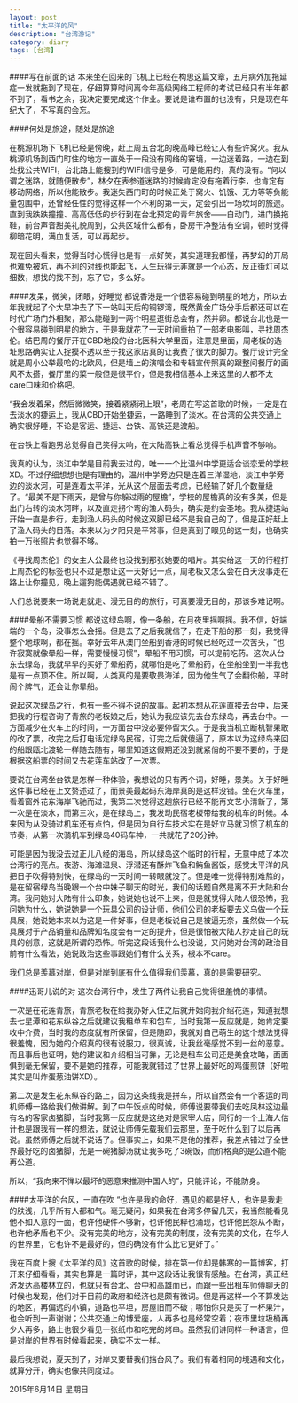 ```yaml
---
layout: post
title: "太平洋的风"
description: "台湾游记"
category: diary
tags: [台湾]
---
```

####写在前面的话
本来坐在回来的飞机上已经在构思这篇文章，五月病外加拖延症一发就拖到了现在，仔细算算时间离今年高级网络工程师的考试已经只有半年都不到了，看书之余，我决定要完成这个作业。要说是谁布置的也没有，只是现在年纪大了，不写真的会忘。

####何处是旅途，随处是旅途

在桃源机场下飞机已经是傍晚，赶上周五台北的晚高峰已经让人有些许窝火。我从桃源机场到西门町住的地方一直处于一段没有网络的窘境，一边迷着路，一边在到处找公共WIFI，台北路上能搜到的WIFI信号是多，可是能用的，真的没有。“何以谓之迷路，就随便散步”，林夕在表参道迷路的时候肯定没有拖着行李，也肯定有移动网络，所以他能散步。我迷失西门町的时候正处于窝火、饥饿、无力等等负能量包围中，还曾经任性的觉得这样一个不利的第一天，定会引出一场坎坷的旅途。直到我跌跌撞撞、高高低低的步行到在台北预定的青年旅舍——自动门，进门换拖鞋，前台声音甜美礼貌周到，公共区域什么都有，卧房干净整洁有空调，顿时觉得柳暗花明，满血复活，可以再起步。

现在回头看来，觉得当时心慌得也是有一点好笑，其实道理我都懂，再梦幻的开局也难免被坑，再不利的对线也能起飞，人生玩得无非就是一个心态，反正街灯可以细数，想找的找不到，忘了它，多么好。

####发呆，微笑，闭眼，好睡觉
都说香港是一个很容易碰到明星的地方，所以去年我就起了个大早冲去了下一站叫天后的铜锣湾，既然黄金广场分手后都还可以在时代广场门外相聚，那么能碰到一两个明星逛街总会有，然并卵。都说台北也是一个很容易碰到明星的地方，于是我就花了一天时间重拍了一部老电影叫，寻找周杰伦。结巴周的餐厅开在CBD地段的台北医科大学里面，注意是里面，周老板的选址思路确实让人捉摸不透以至于找这家店真的让我费了很大的脚力。餐厅设计完全就是周小公举最哈的北欧风，但是墙上的演唱会和专辑宣传照真的跟整间餐厅的画风不太搭，餐厅里的菜一般但是很平价，但是我相信基本上来这里的人都不太care口味和价格吧。

“我会发着呆，然后微微笑，接着紧紧闭上眼”，老周在写这首歌的时候，一定是在去淡水的捷运上，我从CBD开始坐捷运，一路睡到了淡水。在台湾的公共交通上确实很好睡，不论是客运、捷运、台铁、高铁还是渡船。

在台铁上看跑男总觉得自己笑得太响，在大陆高铁上看总觉得手机声音不够响。

我真的认为，淡江中学是目前我去过的，唯一一个比温州中学更适合谈恋爱的学校XD。不过仔细想想也是有理由的，温州中学旁边只是连着三洋湿地，淡江中学旁边的淡水河，可是连着太平洋，光从这个层面去考虑，已经输了好几个数量级了。“最美不是下雨天，是曾与你躲过雨的屋檐”，学校的屋檐真的没有多美，但是出门右转的淡水河畔，以及直走拐个弯的渔人码头，确实是约会圣地。我从捷运站开始一直是步行，走到渔人码头的时候这双脚已经不是我自己的了，但是正好赶上了渔人码头的日落。本来以为夕阳只是平常事，但是真到了眼见的这一刻，也确实拍一万张照片也觉得不够。

《寻找周杰伦》的女主人公最终也没找到那张她要的唱片。其实给这一天的行程打上周杰伦的标签也只不过是想让这一天好记一点，周老板又怎么会在白天没事走在路上让你撞见，晚上遛狗能偶遇就已经不错了。

人们总说要来一场说走就走、漫无目的的旅行，可真要漫无目的，那该多难记啊。

####晕船不需要习惯
都说这绿岛啊，像一条船，在月夜里摇啊摇。我不信，好端端的一个岛，没事怎么会摇。但是去了之后我就信了，在走下船的那一刻，我觉得整个地球啊，都在摇。幸好去年从澳门坐船到香港的时候已经吃过一次苦头，“也许寂寞就像晕船一样，需要慢慢习惯”，晕船不用习惯，可以提前吃药。这次从台东去绿岛，我就早早的买好了晕船药，就哪怕是吃了晕船药，在坐船坐到一半我也是有一点顶不住。所以啊，人类真的是要敬畏海洋，因为他生气了会翻你船，平时闹个脾气，还会让你晕船。

说起这次绿岛之行，也有一些不得不说的故事。起初本想从花莲直接去台中，后来把我的行程咨询了青旅的老板娘之后，她认为我应该先去台东绿岛，再去台中。一方面减少在火车上的时间，一方面台中没必要停留太久。于是我当机立断机智果敢的改了票，改完之后打电话定绿岛民宿，订完之后就傻逼了，原本以为这绿岛来回的船跟瓯北渡轮一样随去随有，哪里知道这假期还没到就紧俏的不要不要的，于是根据这船票的时间又去花莲车站改了一次票。

要说在台湾坐台铁是怎样一种体验，我想说的只有两个词，好睡，景美。关于好睡这件事已经在上文赘述过了，而景美最起码东海岸真的是这样没错。坐在火车里，看着窗外花东海岸飞驰而过，我第二次觉得这趟旅行已经不能再文艺小清新了，第一次是在淡水，而第三次，是在绿岛上，我发动民宿老板带给我的机车的时候。本来因为从没骑过机车还有点怕，但是因为自行车技术实在是好立马就习惯了机车的节奏，从第一次骑机车到绿岛40码车神，一共就花了20分钟。

可能是因为我没去过正儿八经的海岛，所以绿岛这个临时的行程，无意中成了本次台湾行的亮点。夜游、海滩温泉、浮潜还有酥炸飞鱼和鲔鱼酱饭，感觉太平洋的风把日子吹得特别快，在绿岛的一天时间一转眼就没了。但是唯一觉得特别难熬的，是在留宿绿岛当晚跟一个台中妹子聊天的时光，我们的话题自然是离不开大陆和台湾。我问她对大陆有什么印象，她说她也说不上来，但是就觉得大陆人很恐怖，我问她为什么，她说她是一个玩具公司的设计师，他们公司的老板要去义乌做一个玩具展，她说她本来以为这是一件好事，但是老板说自己是被逼无奈，虽然做一个玩具展对于产品销量和品牌知名度会有一定的提升，但是很怕被大陆人抄走自己的玩具的创意，这就是所谓的恐怖。听完这段话我什么也没说，又问她对台湾的政治目前有什么看法，她说政治这些事跟她们有什么关系，根本不care。

我们总是羡慕对岸，但是对岸到底有什么值得我们羡慕，真的是需要研究。

####迅哥儿说的对
这次台湾行中，发生了两件让我自己觉得很羞愧的事情。

一次是在花莲青旅，青旅老板在给我办好入住之后就开始向我介绍花莲，知道我想去七星潭和花东纵谷之后就建议我租单车和包车，当时我第一反应就是，她肯定要收中介费，当时我的态度就有所保留，但是随即，我就对自己萌生的这个想法觉得很羞愧，因为她的介绍真的很有说服力，很真诚，让我丝毫感觉不到一丝的恶意。而且事后也证明，她的建议和介绍相当可靠，无论是租车公司还是美食攻略，面面俱到毫无保留，要不是她的推荐，可能我就错过了世界上最好吃的鸡蛋煎饼（好啦其实是叫炸蛋葱油饼XD）。

第二次是发生花东纵谷的路上，因为这条线我是拼车，所以自然会有一个客运的司机师傅一路给我们做讲解。到了中午饭点的时候，师傅说要带我们去吃凤林这边最有名的客家卤猪脚，当时我第一反应就是这绝对是家宰人店，同行的一个上海人估计也是跟我有一样的想法，就说让师傅先载我们去那里，至于吃什么到了以后再说。虽然师傅之后就不说话了。但事实上，如果不是他的推荐，我差点错过了全世界最好吃的卤猪脚，光是一碗猪脚汤就让我多吃了3碗饭，而价格真的是公道不能再公道。

所以，“我向来不惮以最坏的恶意来推测中国人的”，只能评论，不能防身。

####太平洋的台风，一直在吹
“也许是我的命好，遇见的都是好人，也许是我走的肤浅，几乎所有人都和气。毫无疑问，如果我在台湾多停留几天，我当然能看见他不如人意的一面，也许他硬件不够新，也许他民粹也涌现，也许他民怨从不断，也许他矛盾也不少。没有完美的地方，没有完美的制度，没有完美的文化，在华人的世界里，它也许不是最好的，但的确没有什么比它更好了。”

我在百度上搜《太平洋的风》这首歌的时候，排在第一位却是韩寒的一篇博客，打开来仔细看看，其实也算是一篇时评，其中这段话让我很有感触。在台湾，真正经济发达高楼林立的，也就只有台北、台中和高雄而已，而跟一些出租车师傅聊天的时候也发现，他们对于目前的政府和经济也是颇有微词。但是再这样一个不算发达的地区，再偏远的小镇，道路也平坦，房屋旧而不破；哪怕你只是买了一杯果汁，也会听到一声谢谢；公共交通上的博爱座，人再多也是经常空着；夜市里垃圾桶再少人再多，路上也很少看见一张纸巾和吃完的烤串。虽然我们讲同样一种语言，但是对岸的世界有时候看起来，确实不太一样。

最后我想说，夏天到了，对岸又要替我们挡台风了。我们有着相同的境遇和文化，就算分开，确实也像共同度过。


2015年6月14日 星期日
